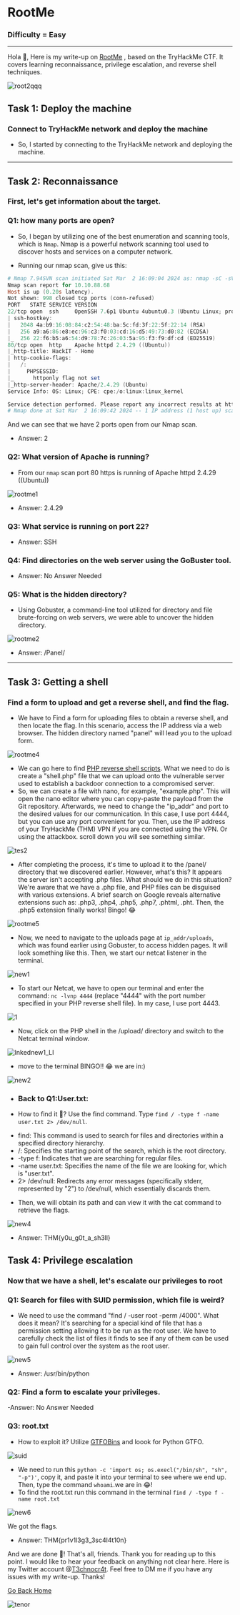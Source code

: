 # RootMe
### Difficulty = Easy
***
Hola 👋, Here is my write-up on [RootMe](https://tryhackme.com/room/rrootme) , based on the TryHackMe CTF. It covers learning reconnaissance, privilege escalation, and reverse shell techniques.

![root2qqq](https://github.com/T3chnocr4t/T3chnocr4t.github.io/assets/115868619/40e7c2f9-c0d9-40ad-97f6-716070f68e10)

## Task 1: Deploy the machine
### Connect to TryHackMe network and deploy the machine
- So, I started by connecting to the TryHackMe network and deploying the machine.

***
## Task 2: Reconnaissance
### First, let's get information about the target.

### Q1: how many ports are open?
- So, I began by utilizing one of the best enumeration and scanning tools, which is `Nmap`. Nmap is a powerful network scanning tool used to discover hosts and services on a computer network.

- Running our nmap scan, give us this:

```powershell
# Nmap 7.94SVN scan initiated Sat Mar  2 16:09:04 2024 as: nmap -sC -sV -oN ./myfile.txt 10.10.88.68
Nmap scan report for 10.10.88.68
Host is up (0.20s latency).
Not shown: 998 closed tcp ports (conn-refused)
PORT   STATE SERVICE VERSION
22/tcp open  ssh     OpenSSH 7.6p1 Ubuntu 4ubuntu0.3 (Ubuntu Linux; protocol 2.0)
| ssh-hostkey: 
|   2048 4a:b9:16:08:84:c2:54:48:ba:5c:fd:3f:22:5f:22:14 (RSA)
|   256 a9:a6:86:e8:ec:96:c3:f0:03:cd:16:d5:49:73:d0:82 (ECDSA)
|_  256 22:f6:b5:a6:54:d9:78:7c:26:03:5a:95:f3:f9:df:cd (ED25519)
80/tcp open  http    Apache httpd 2.4.29 ((Ubuntu))
|_http-title: HackIT - Home
| http-cookie-flags: 
|   /: 
|     PHPSESSID: 
|_      httponly flag not set
|_http-server-header: Apache/2.4.29 (Ubuntu)
Service Info: OS: Linux; CPE: cpe:/o:linux:linux_kernel

Service detection performed. Please report any incorrect results at https://nmap.org/submit/ .
# Nmap done at Sat Mar  2 16:09:42 2024 -- 1 IP address (1 host up) scanned in 37.96 seconds
```




And we can see that we have 2 ports open from our Nmap scan.
- Answer: 2

### Q2: What version of Apache is running?
- From our `nmap` scan port 80 https is running of Apache httpd 2.4.29 ((Ubuntu))

![rootme1](https://github.com/T3chnocr4t/T3chnocr4t.github.io/assets/115868619/9a67c10c-87ea-4108-a45e-58395b94693f)

- Answer: 2.4.29

### Q3: What service is running on port 22?
- Answer: SSH

### Q4: Find directories on the web server using the GoBuster tool.
- Answer: No Answer Needed

### Q5: What is the hidden directory?
- Using Gobuster, a command-line tool utilized for directory and file brute-forcing on web servers, we were able to uncover the hidden directory.

![rootme2](https://github.com/T3chnocr4t/T3chnocr4t.github.io/assets/115868619/d0fb1a8e-c2be-43fc-a790-12d22ab03d1e)

- Answer: /Panel/
  
***
## Task 3: Getting a shell
### Find a form to upload and get a reverse shell, and find the flag.

- We have to Find a form for uploading files to obtain a reverse shell, and then locate the flag. In this scenario, access the IP address via a web browser. The hidden directory named "panel" will lead you to the upload form.

![rootme4](https://github.com/T3chnocr4t/T3chnocr4t.github.io/assets/115868619/d6ed82a8-bbe4-4b18-adb0-f6baabbcceef)

- We can go here to find [PHP reverse shell scripts](https://github.com/pentestmonkey/php-reverse-shell/blob/master/php-reverse-shell.php). What we need to do is create a "shell.php" file that we can upload onto the vulnerable server used to establish a backdoor connection to a compromised server.
- So, we can create a file with nano, for example, "example.php". This will open the nano editor where you can copy-paste the payload from the Git repository. Afterwards, we need to change the "ip_addr" and port to the desired values for our communication. In this case, I use port 4444, but you can use any port convenient for you. Then, use the IP address of your TryHackMe (THM) VPN if you are connected using the VPN. Or using the attackbox.
scroll down you will see something similar.

![tes2](https://github.com/T3chnocr4t/T3chnocr4t.github.io/assets/115868619/14c23347-747a-48c3-ab53-7fabf7b8c1d8)

- After completing the process, it's time to upload it to the /panel/ directory that we discovered earlier. However, what's this? It appears the server isn't accepting .php files. What should we do in this situation? We're aware that we have a .php file, and PHP files can be disguised with various extensions. A brief search on Google reveals alternative extensions such as: .php3, .php4, .php5, .php7, .phtml, .pht. Then, the .php5 extension finally works! Bingo! 😂

![rootme5](https://github.com/T3chnocr4t/T3chnocr4t.github.io/assets/115868619/a5e4cf14-8d94-4c1d-ac14-d47d32c379e2)

- Now, we need to navigate to the uploads page at `ip_addr/uploads`, which was found earlier using Gobuster, to access hidden pages. It will look something like this. Then, we start our netcat listener in the terminal.

![new1](https://github.com/T3chnocr4t/T3chnocr4t.github.io/assets/115868619/6a12837a-b81d-4654-94f5-fc53581a6c80)

- To start our Netcat, we have to open our terminal and enter the command: `nc -lvnp 4444` (replace "4444" with the port number specified in your PHP reverse shell file). In my case, I use port 4443.

![1](https://github.com/T3chnocr4t/T3chnocr4t.github.io/assets/115868619/896acc83-8f9d-4706-8e6b-600776173c1b)

- Now, click on the PHP shell in the /upload/ directory and switch to the Netcat terminal window.

![Inkednew1_LI](https://github.com/T3chnocr4t/T3chnocr4t.github.io/assets/115868619/11386d2c-63cb-4ae6-b171-f1ba7e39c39b)

- move to the terminal BINGO!! 😂 we are in:)

![new2](https://github.com/T3chnocr4t/T3chnocr4t.github.io/assets/115868619/98d3dea5-f382-42da-8fe3-bc185d012c7f)

- ### Back to Q1:User.txt:
- How to find it 🤔? Use the find command. Type `find / -type f -name user.txt 2> /dev/null`.

* find: This command is used to search for files and directories within a specified directory hierarchy.
* /: Specifies the starting point of the search, which is the root directory.
* -type f: Indicates that we are searching for regular files.
* -name user.txt: Specifies the name of the file we are looking for, which is "user.txt".
* 2> /dev/null: Redirects any error messages (specifically stderr, represented by "2") to /dev/null, which essentially discards them.

- Then, we will obtain its path and can view it with the cat command to retrieve the flags.

![new4](https://github.com/T3chnocr4t/T3chnocr4t.github.io/assets/115868619/7232c4cd-1edf-493f-9207-ab13f7dde4b7)

- Answer: THM{y0u_g0t_a_sh3ll}

## Task 4: Privilege escalation
### Now that we have a shell, let's escalate our privileges to root

### Q1: Search for files with SUID permission, which file is weird?
- We need to use the command "find / -user root -perm /4000". What does it mean? It's searching for a special kind of file that has a permission setting allowing it to be run as the root user. We have to carefully check the list of files it finds to see if any of them can be used to gain full control over the system as the root user.

![new5](https://github.com/T3chnocr4t/T3chnocr4t.github.io/assets/115868619/15d307c1-2408-4166-9836-3a293cdd5c86)

- Answer: /usr/bin/python

### Q2: Find a form to escalate your privileges.
-Answer: No Answer Needed

### Q3: root.txt
- How to exploit it? Utilize [GTFOBins](https://gtfobins.github.io/gtfobins/python/#suid) and loook for Python GTFO.
 
![suid](https://github.com/T3chnocr4t/T3chnocr4t.github.io/assets/115868619/3832864a-f121-47d8-ae65-15a718068e39)

- We need to run this `python -c 'import os; os.execl("/bin/sh", "sh", "-p")'`, copy it, and paste it into your terminal to see where we end up.
Then, type the command `whoami`.we are in 😂!
- To find the root.txt run this command in the terminal `find / -type f -name root.txt`

![new6](https://github.com/T3chnocr4t/T3chnocr4t.github.io/assets/115868619/830787c5-ece2-4738-bc76-0d7692034364)

We got the flags.
- Answer: THM{pr1v1l3g3_3sc4l4t10n}

And we are done 👋! That's all, friends. Thank you for reading up to this point. I would like to hear your feedback on anything not clear here. Here is my Twitter account @[T3chnocr4t](https://twitter.com/T3chnocr4t). Feel free to DM me if you have any issues with my write-up. Thanks!


[Go Back Home](https://t3chnocr4t.github.io/)

![tenor](https://github.com/T3chnocr4t/T3chnocr4t.github.io/assets/115868619/f8407250-3751-4845-afc9-b10aefdfa35e)








